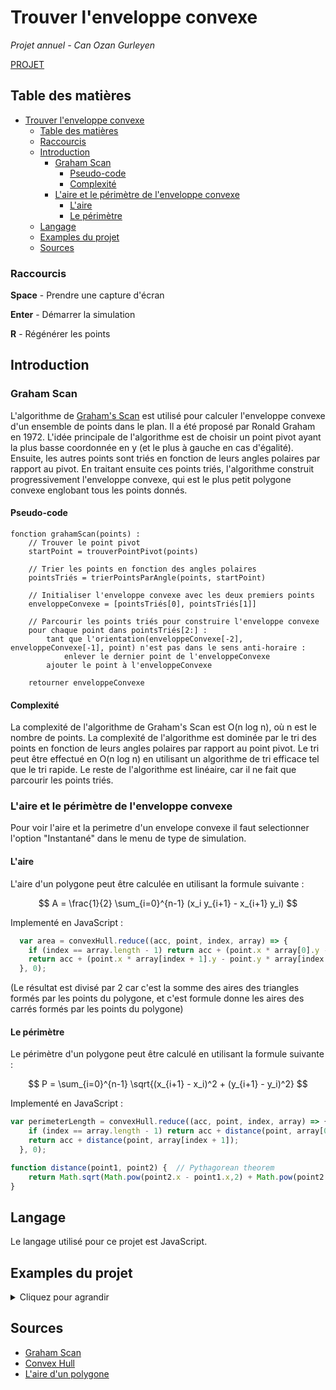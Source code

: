 # Trouver l'enveloppe convexe

*Projet annuel - Can Ozan Gurleyen*

[PROJET](https://ozan-tr.github.io/enveloppe-convexe-projet-annuel-ozan-gurleyen/)

## Table des matières

- [Trouver l'enveloppe convexe](#trouver-lenveloppe-convexe)
  - [Table des matières](#table-des-matières)
  - [Raccourcis](#raccourcis)
  - [Introduction](#introduction)
    - [Graham Scan](#graham-scan)
      - [Pseudo-code](#pseudo-code)
      - [Complexité](#complexité)
    - [L'aire et le périmètre de l'enveloppe convexe](#laire-et-le-périmètre-de-lenveloppe-convexe)
      - [L'aire](#laire)
      - [Le périmètre](#le-périmètre)
  - [Langage](#langage)
  - [Examples du projet](#examples-du-projet)
  - [Sources](#sources)

### Raccourcis

**Space** - Prendre une capture d'écran

**Enter** - Démarrer la simulation

**R** - Régénérer les points

## Introduction

### Graham Scan

L'algorithme de [Graham's Scan](#sources) est utilisé pour calculer l'enveloppe convexe d'un ensemble de points dans le plan. Il a été proposé par Ronald Graham en 1972. L'idée principale de l'algorithme est de choisir un point pivot ayant la plus basse coordonnée en y (et le plus à gauche en cas d'égalité). Ensuite, les autres points sont triés en fonction de leurs angles polaires par rapport au pivot. En traitant ensuite ces points triés, l'algorithme construit progressivement l'enveloppe convexe, qui est le plus petit polygone convexe englobant tous les points donnés.

#### Pseudo-code

```arduino
fonction grahamScan(points) :
    // Trouver le point pivot
    startPoint = trouverPointPivot(points)

    // Trier les points en fonction des angles polaires
    pointsTriés = trierPointsParAngle(points, startPoint)

    // Initialiser l'enveloppe convexe avec les deux premiers points
    enveloppeConvexe = [pointsTriés[0], pointsTriés[1]]

    // Parcourir les points triés pour construire l'enveloppe convexe
    pour chaque point dans pointsTriés[2:] :
        tant que l'orientation(enveloppeConvexe[-2], enveloppeConvexe[-1], point) n'est pas dans le sens anti-horaire :
            enlever le dernier point de l'enveloppeConvexe
        ajouter le point à l'enveloppeConvexe

    retourner enveloppeConvexe
```

#### Complexité

La complexité de l'algorithme de Graham's Scan est O(n log n), où n est le nombre de points. La complexité de l'algorithme est dominée par le tri des points en fonction de leurs angles polaires par rapport au point pivot. Le tri peut être effectué en O(n log n) en utilisant un algorithme de tri efficace tel que le tri rapide. Le reste de l'algorithme est linéaire, car il ne fait que parcourir les points triés.

### L'aire et le périmètre de l'enveloppe convexe

Pour voir l'aire et la perimetre d'un envelope convexe il faut selectionner l'option "Instantané" dans le menu de type de simulation.

#### L'aire

L'aire d'un polygone peut être calculée en utilisant la formule suivante :

$$
A = \frac{1}{2} \sum_{i=0}^{n-1} (x_i y_{i+1} - x_{i+1} y_i)
$$

Implementé en JavaScript :

```js
  var area = convexHull.reduce((acc, point, index, array) => {
    if (index == array.length - 1) return acc + (point.x * array[0].y - point.y * array[0].x);
    return acc + (point.x * array[index + 1].y - point.y * array[index + 1].x);
  }, 0);
```

(Le résultat est divisé par 2 car c'est la somme des aires des triangles formés par les points du polygone, et c'est formule donne les aires des carrés formés par les points du polygone)

#### Le périmètre

Le périmètre d'un polygone peut être calculé en utilisant la formule suivante :

$$
P = \sum_{i=0}^{n-1} \sqrt{(x_{i+1} - x_i)^2 + (y_{i+1} - y_i)^2}
$$

Implementé en JavaScript :

```js
var perimeterLength = convexHull.reduce((acc, point, index, array) => {
    if (index == array.length - 1) return acc + distance(point, array[0]);
    return acc + distance(point, array[index + 1]);
  }, 0);

function distance(point1, point2) {  // Pythagorean theorem
    return Math.sqrt(Math.pow(point2.x - point1.x,2) + Math.pow(point2.y - point1.y, 2));
}
```

## Langage

Le langage utilisé pour ce projet est JavaScript.

## Examples du projet

<details>
    <summary>Cliquez pour agrandir</summary>
    
![grahamScan_instant_daire_550_100](https://github.com/ozan-tr/enveloppe-convexe-projet-annuel-ozan-gurleyen/assets/58356769/497e9baa-51eb-4d3e-a4a8-1931a0a6178d)
![grahamScan_instant_daire_550_500](https://github.com/ozan-tr/enveloppe-convexe-projet-annuel-ozan-gurleyen/assets/58356769/87c56b3c-9f8b-4400-9685-562add27a86e)
![grahamScan_instant_kare_500_100](https://github.com/ozan-tr/enveloppe-convexe-projet-annuel-ozan-gurleyen/assets/58356769/dbfed429-92ab-4f08-9244-0e594997fe0a)
![grahamScan_instant_kare_500_500](https://github.com/ozan-tr/enveloppe-convexe-projet-annuel-ozan-gurleyen/assets/58356769/f21b7949-ac59-4ce5-b1bd-cd78697283b1)
    
</details>

## Sources

- [Graham Scan](https://en.wikipedia.org/wiki/Graham_scan)
- [Convex Hull](https://en.wikipedia.org/wiki/Convex_hull)
- [L'aire d'un polygone](https://byjus.com/maths/convex-polygon/#:~:text=Area%20of%20convex%20polygon%20can,triangle%20and%20summing%20up%20them.)
